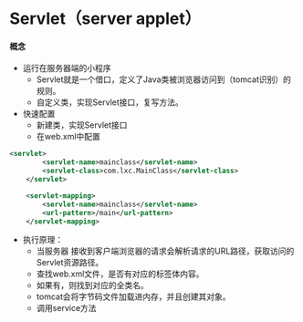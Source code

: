 # Servlet（server applet）

#### 概念

- 运行在服务器端的小程序
  - Servlet就是一个借口，定义了Java类被浏览器访问到（tomcat识别）的规则。
  - 自定义类，实现Servlet接口，复写方法。
- 快速配置
  - 新建类，实现Servlet接口
  - 在web.xml中配置

```xml
<servlet>
        <servlet-name>mainclass</servlet-name>
        <servlet-class>com.lxc.MainClass</servlet-class>
    </servlet>

    <servlet-mapping>
        <servlet-name>mainclass</servlet-name>
        <url-pattern>/main</url-pattern>
    </servlet-mapping>
```

- 执行原理：
  - 当服务器 接收到客户端浏览器的请求会解析请求的URL路径，获取访问的Servlet资源路径。
  - 查找web.xml文件，是否有对应的<url-pattern>标签体内容。
  - 如果有，则找到对应的<servlet-class>全类名。
  - tomcat会将字节码文件加载进内存，并且创建其对象。
  - 调用service方法

